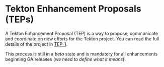# Tekton Enhancement Proposals (TEPs)

A Tekton Enhancement Proposal (TEP) is a way to propose, communicate
and coordinate on new efforts for the Tekton project.  You can read
the full details of the project in
[TEP-1](0001-tekton-enhancement-proposal-process.md).

This process is still in a _beta_ state and is mandatory for all
enhancements beginning GA releases (*we need to define what it means*).
